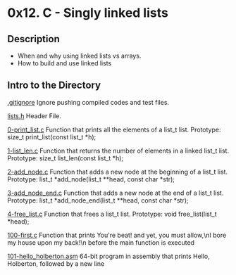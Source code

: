 # 0x12. C - Singly linked lists

## Description
- When and why using linked lists vs arrays. 
- How to build and use linked lists

## Intro to the Directory

[.gitignore](./.gitignore) Ignore pushing compiled codes and test files.

[lists.h](./lists.h) Header File.

[0-print_list.c](./0-print_list.c) Function that prints all the elements of a list_t list. Prototype: size_t print_list(const list_t *h);

[1-list_len.c](./1-list_len.c) Function that returns the number of elements in a linked list_t list. Prototype: size_t list_len(const list_t *h);

[2-add_node.c](./2-add_node.c) Function that adds a new node at the beginning of a list_t list. Prototype: list_t *add_node(list_t **head, const char *str);

[3-add_node_end.c](./3-add_node_end.c) Function that adds a new node at the end of a list_t list. Prototype: list_t *add_node_end(list_t **head, const char *str);

[4-free_list.c](./4-free_list.c) Function that frees a list_t list. Prototype: void free_list(list_t *head);

[100-first.c](./100-first.c) Function that prints You're beat! and yet, you must allow,\nI bore my house upon my back!\n before the main function is executed

[101-hello_holberton.asm](./101-hello_holberton.asm) 64-bit program in assembly that prints Hello, Holberton, followed by a new	line
